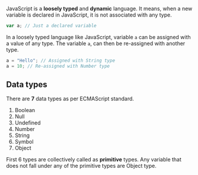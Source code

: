 JavaScript is a **loosely typed** and **dynamic** language. It means, when a new variable is declared in JavaScript, it is not associated with any type.

```javascript
var a; // Just a declared variable
```

In a loosely typed language like JavaScript, variable `a` can be assigned with a value of any type. The variable `a`, can then be re-assigned with another type.

```javascript
a = "Hello"; // Assigned with String type
a = 10; // Re-assigned with Number type
```

## Data types

There are **7** data types as per ECMAScript standard.

1. Boolean
2. Null
3. Undefined
4. Number
5. String
6. Symbol
7. Object

First 6 types are collectively called as **primitive** types. Any variable that does not fall under any of the primitive types are Object type.
